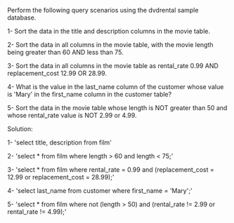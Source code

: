 Perform the following query scenarios using the dvdrental sample database.


1- Sort the data in the title and description columns in the movie table.

2- Sort the data in all columns in the movie table, with the movie length being greater than 60 AND less than 75.

3- Sort the data in all columns in the movie table as rental_rate 0.99 AND replacement_cost 12.99 OR 28.99.

4- What is the value in the last_name column of the customer whose value is 'Mary' in the first_name column in the customer table?

5- Sort the data in the movie table whose length is NOT greater than 50 and whose rental_rate value is NOT 2.99 or 4.99.


Solution:

1- 'select title, description from film'

2- 'select * from film where length > 60 and length < 75;'

3- 'select * from film where rental_rate = 0.99 and (replacement_cost = 12.99 or replacement_cost = 28.99);'

4- 'select last_name from customer where first_name = 'Mary';'

5- 'select * from film where not (length > 50) and (rental_rate != 2.99 or rental_rate != 4.99);'

